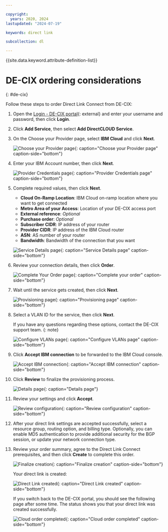 ```yaml
---

copyright:
  years: 2020, 2024
lastupdated: "2024-07-19"

keywords: direct link

subcollection: dl

---
```


{{site.data.keyword.attribute-definition-list}}

# DE-CIX ordering considerations
{: #de-cix}

Follow these steps to order Direct Link Connect from DE-CIX:

1. Open the [Login - DE-CIX portal](https://portal.de-cix.net/login){: external} and enter your username and password, then click **Login**.
1. Click **Add Service**, then select **Add DirectCLOUD Service**.
1. On the Choose your Provider page, select **IBM Cloud** and click **Next**.

   ![Choose your Provider page](images/decix-choose-provider.png "Choose your Provider page"){: caption="Choose your Provider page" caption-side="bottom"}

1. Enter your IBM Account number, then click **Next**.

   ![Provider Credentials page](images/decix-credentials.png "Provider Credentials page"){: caption="Provider Credentials page" caption-side="bottom"}

1. Complete required values, then click **Next**.

   * **Cloud On-Ramp Location**: IBM Cloud on-ramp location where you want to get connected
   * **Metro Area of your Access**: Location of your DE-CIX access port
   * **External reference**: _Optional_
   * **Purchase order**: _Optional_
   * **Subscriber CIDR**: IP address of your router
   * **Provider CIDR**: IP address of the IBM Cloud router
   * **ASN**: AS number of your router
   * **Bandwidth**: Bandwidth of the connection that you want

   ![Service Details page](images/decix-service-details.png "Service Details page"){: caption="Service Details page" caption-side="bottom"}

1. Review your connection details, then click **Order**.

   ![Complete Your Order page](images/decix-complete-order.png "Complete Your Order page"){: caption="Complete your order" caption-side="bottom"}

1. Wait until the service gets created, then click **Next**.

   ![Provisioning page](images/decix-provisioning.png "Provisioning page"){: caption="Provisioning page" caption-side="bottom"}

1. Select a VLAN ID for the service, then click **Next**.

   If you have any questions regarding these options, contact the DE-CIX support team.
   {: note}

   ![Configure VLANs page](images/decix-configure-vlans.png "Configure VLANs page"){: caption="Configure VLANs page" caption-side="bottom"}

1. Click **Accept IBM connection** to be forwarded to the IBM Cloud console.

   ![Accept IBM connection](images/decix-accept-connection.png "Accept IBM connection"){: caption="Accept IBM connection" caption-side="bottom"}

1. Click **Review** to finalize the provisioning process.

   ![Details page](images/decix-review.png "Details page"){: caption="Details page"}

1. Review your settings and click **Accept**.

   ![Review configuration](images/decix-review-configuration.png "Review configuration"){: caption="Review configuration" caption-side="bottom"}

1. After your direct link settings are accepted successfully, select a resource group, routing option, and billing type. Optionally, you can enable MD5 authentication to provide additional security for the BGP session, or update your network connection type.

1. Review your order summary, agree to the Direct Link Connect prerequisites, and then click **Create** to complete this order.

   ![Finalize creation](images/decix-finalize-creation.png "Finalize creation"){: caption="Finalize creation" caption-side="bottom"}

   Your direct link is created:

   ![Direct Link created](images/decix-direct-link.png "Direct Link created"){: caption="Direct Link created" caption-side="bottom"}

   If you switch back to the DE-CIX portal, you should see the following page after some time. The status shows you that your direct link was created successfully.

   ![Cloud order completed](images/decix-order-completed.png "Cloud order completed"){: caption="Cloud order completed" caption-side="bottom"}
